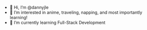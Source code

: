 - 👋 Hi, I’m @dannyjle
- 👀 I’m interested in anime, traveling, napping, and most importantly learning!
- 🌱 I’m currently learning Full-Stack Development


<!---
dannyjle/dannyjle is a ✨ special ✨ repository because its `README.md` (this file) appears on your GitHub profile.
You can click the Preview link to take a look at your changes.
--->
